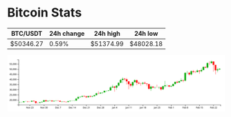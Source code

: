 # Bitcoin Stats

BTC/USDT|24h change|24h high|24h low|
|---|---|---|---|
|$50346.27|0.59%|$51374.99|$48028.18|

<img src="./chart.svg">
